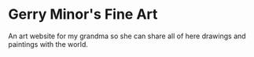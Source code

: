 # Gerry Minor's Fine Art
An art website for my grandma so she can share all of here drawings and paintings with the world.
